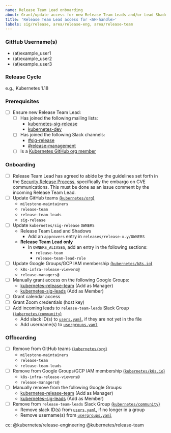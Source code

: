 ```yaml
---
name: Release Team Lead onboarding
about: Grant/update access for new Release Team Leads and/or Lead Shadows
title: 'Release Team Lead access for <GH-handle>'
labels: sig/release, area/release-eng, area/release-team
---
```


<!--
This template can be used for onboarding the Release Team Lead and Lead Shadows.

The issue should be kept open for the entirety of the release cycle, so we can track the offboarding tasks as well.
-->

### GitHub Username(s)

- (at)example_user1
- (at)example_user2
- (at)example_user3

### Release Cycle

e.g., Kubernetes 1.18

### Prerequisites

- [ ] Ensure new Release Team Lead:
  - [ ] Has joined the following mailing lists:
    - [kubernetes-sig-release](https://groups.google.com/forum/#!forum/kubernetes-sig-release)
    - [kubernetes-dev](https://groups.google.com/forum/#!forum/kubernetes-dev)
  - [ ] Has joined the following Slack channels:
    - [#sig-release](https://kubernetes.slack.com/messages/C2C40FMNF)
    - [#release-management](https://kubernetes.slack.com/messages/CJH2GBF7Y)
  - [ ] Is a [Kubernetes GitHub org member](https://github.com/kubernetes/community/blob/master/community-membership.md#member)

### Onboarding

<!--
As you work through the checklist, use the following PRs as guides:
- k/sig-release: https://github.com/kubernetes/sig-release/pull/884
- k/org: https://github.com/kubernetes/org/pull/1205
- k/k8s.io: https://github.com/kubernetes/k8s.io/pull/452
-->

- [ ] Release Team Lead has agreed to abide by the guidelines set forth in the
  [Security Release Process](https://git.k8s.io/security/security-release-process.md), specifically the embargo on CVE communications.
  This must be done as an issue comment by the incoming Release Team Lead.
- [ ] Update GitHub teams [(`kubernetes/org`)](https://git.k8s.io/org/config/kubernetes/sig-release/teams.yaml)
  - `milestone-maintainers`
  - `release-team`
  - `release-team-leads`
  - `sig-release`
- [ ] Update `kubernetes/sig-release` `OWNERS`
  - Release Team Lead and Shadows
    - Add an `approvers` entry in `releases/release-x.y/OWNERS`
  - **Release Team Lead only**
    - In `OWNERS_ALIASES`, add an entry in the following sections:
      - `release-team`
      - `release-team-lead-role`
- [ ] Update Google Groups/GCP IAM membership [(`kubernetes/k8s.io`)](https://git.k8s.io/k8s.io/groups/groups.yaml)
  - `k8s-infra-release-viewers@`
  - `release-managers@`
- [ ] Manually grant access on the following Google Groups:
  - [kubernetes-release-team](https://groups.google.com/forum/#!forum/kubernetes-release-team) (Add as Manager)
  - [kubernetes-sig-leads](https://groups.google.com/forum/#!forum/kubernetes-sig-leads) (Add as Member)
- [ ] Grant calendar access
- [ ] Grant Zoom credentials (host key)
- [ ] Add incoming leads to `release-team-leads` Slack Group [(`kubernetes/community`)](https://git.k8s.io/community/communication/slack-config/sig-release/usergroups.yaml)
  - Add slack ID(s) to [`users.yaml`](https://git.k8s.io/community/communication/slack-config/users.yaml), if they are not yet in the file
  - Add username(s) to [`usergroups.yaml`](https://git.k8s.io/community/communication/slack-config/sig-release/usergroups.yaml)

### Offboarding

- [ ] Remove from GitHub teams [(`kubernetes/org`)](https://git.k8s.io/org/config/kubernetes/sig-release/teams.yaml)
  - `milestone-maintainers`
  - `release-team`
  - `release-team-leads`
- [ ] Remove from Google Groups/GCP IAM membership [(`kubernetes/k8s.io`)](https://git.k8s.io/k8s.io/groups/groups.yaml)
  - `k8s-infra-release-viewers@`
  - `release-managers@`
- [ ] Manually remove from the following Google Groups:
  - [kubernetes-release-team](https://groups.google.com/a/kubernetes.io/g/release-team) (Add as Manager)
  - [kubernetes-sig-leads](https://groups.google.com/forum/#!forum/kubernetes-sig-leads) (Add as Member)
- [ ] Remove from `release-team-leads` Slack Group [(`kubernetes/community`)](https://git.k8s.io/community/communication/slack-config/sig-release/usergroups.yaml)
  - Remove slack ID(s) from [`users.yaml`](https://git.k8s.io/community/communication/slack-config/users.yaml), if no longer in a group
  - Remove username(s) from [`usergroups.yaml`](https://git.k8s.io/community/communication/slack-config/sig-release/usergroups.yaml)

cc: @kubernetes/release-engineering @kubernetes/release-team

